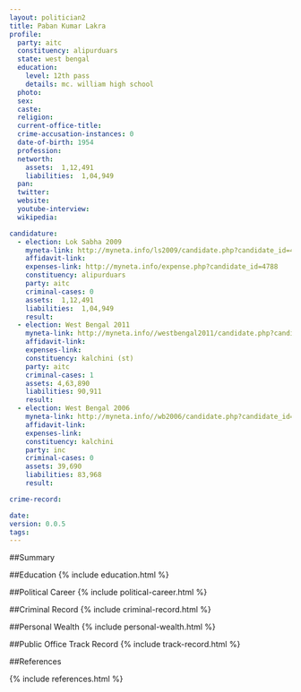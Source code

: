 ```yaml
---
layout: politician2
title: Paban Kumar Lakra
profile: 
  party: aitc
  constituency: alipurduars
  state: west bengal
  education: 
    level: 12th pass
    details: mc. william high school
  photo: 
  sex: 
  caste: 
  religion: 
  current-office-title: 
  crime-accusation-instances: 0
  date-of-birth: 1954
  profession: 
  networth: 
    assets:  1,12,491
    liabilities:  1,04,949
  pan: 
  twitter: 
  website: 
  youtube-interview: 
  wikipedia: 

candidature: 
  - election: Lok Sabha 2009
    myneta-link: http://myneta.info/ls2009/candidate.php?candidate_id=4788
    affidavit-link: 
    expenses-link: http://myneta.info/expense.php?candidate_id=4788
    constituency: alipurduars 
    party: aitc
    criminal-cases: 0
    assets:  1,12,491
    liabilities:  1,04,949
    result:  
  - election: West Bengal 2011
    myneta-link: http://myneta.info//westbengal2011/candidate.php?candidate_id=30
    affidavit-link: 
    expenses-link: 
    constituency: kalchini (st) 
    party: aitc
    criminal-cases: 1
    assets: 4,63,890
    liabilities: 90,911
    result:  
  - election: West Bengal 2006
    myneta-link: http://myneta.info//wb2006/candidate.php?candidate_id=22
    affidavit-link: 
    expenses-link: 
    constituency: kalchini 
    party: inc
    criminal-cases: 0
    assets: 39,690
    liabilities: 83,968
    result:  

crime-record: 

date: 
version: 0.0.5
tags: 
---
```

##Summary


##Education
{% include education.html %}


##Political Career
{% include political-career.html %}


##Criminal Record
{% include criminal-record.html %}


##Personal Wealth
{% include personal-wealth.html %}


##Public Office Track Record
{% include track-record.html %}


##References


{% include references.html %}